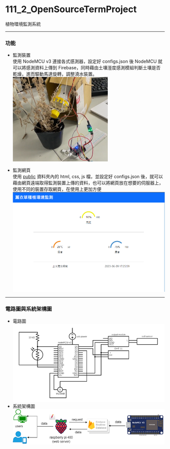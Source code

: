 # 111_2_OpenSourceTermProject

植物環境監測系統

---

### 功能

- 監測裝置  
  使用 NodeMCU v3 連接各式感測器，設定好 configs.json 後 NodeMCU 就可以將感測資料上傳到 Firebase，同時藉由土壤溼度感測模組判斷土壤是否乾燥，進而驅動馬達旋轉，調整澆水裝置。  
  <img src="./images/result.png" width="300"/>

- 監測網頁  
   使用 [public](./web/public) 資料夾內的 html, css, js 檔，並設定好 configs.json 後，就可以藉由網頁遠端取得監測裝置上傳的資料，也可以將網頁放在想要的伺服器上，使用不同的裝置存取網頁，在使用上更加方便  
  <img src="./images/web.png" width="600"/>

---

### 電路圖與系統架構圖

- 電路圖  
  ![](./images/circuit.png)
- 系統架構圖
  ![](./images/chart.png)
